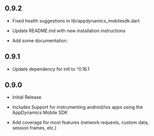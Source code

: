 ## 0.9.2

* Fixed health suggestions in lib/appdynamics_mobilesdk.dart

* Update README.md with new installation instructions

* Add some documentation.

## 0.9.1

* Update dependency for intl to ^0.16.1

## 0.9.0

* Initial Release

* Includes Support for instrumenting android/ios apps using the AppDynamics Mobile SDK

* Add coverage for most features (network requests, custom data, session frames, etc.)
